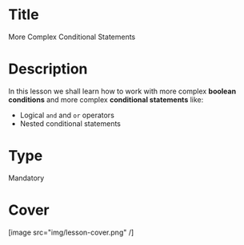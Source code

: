 # Title
More Complex Conditional Statements

# Description
In this lesson we shall learn how to work with more complex **boolean conditions** and more complex **conditional statements** like:
 - Logical `and` and `or` operators
 - Nested conditional statements

# Type
Mandatory

# Cover
[image src="img/lesson-cover.png" /]
